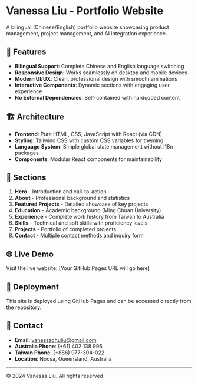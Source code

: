 # Vanessa Liu - Portfolio Website

A bilingual (Chinese/English) portfolio website showcasing product management, project management, and AI integration experience.

## 🌟 Features

- **Bilingual Support**: Complete Chinese and English language switching
- **Responsive Design**: Works seamlessly on desktop and mobile devices
- **Modern UI/UX**: Clean, professional design with smooth animations
- **Interactive Components**: Dynamic sections with engaging user experience
- **No External Dependencies**: Self-contained with hardcoded content

## 🏗️ Architecture

- **Frontend**: Pure HTML, CSS, JavaScript with React (via CDN)
- **Styling**: Tailwind CSS with custom CSS variables for theming
- **Language System**: Simple global state management without i18n packages
- **Components**: Modular React components for maintainability

## 📱 Sections

1. **Hero** - Introduction and call-to-action
2. **About** - Professional background and statistics
3. **Featured Projects** - Detailed showcase of key projects
4. **Education** - Academic background (Ming Chuan University)
5. **Experience** - Complete work history from Taiwan to Australia
6. **Skills** - Technical and soft skills with proficiency levels
7. **Projects** - Portfolio of completed projects
8. **Contact** - Multiple contact methods and inquiry form

## 🌐 Live Demo

Visit the live website: [Your GitHub Pages URL will go here]

## 🚀 Deployment

This site is deployed using GitHub Pages and can be accessed directly from the repository.

## 📧 Contact

- **Email**: vanessachuliu@gmail.com
- **Australia Phone**: (+61) 402 138 996
- **Taiwan Phone**: (+886) 977-304-022
- **Location**: Noosa, Queensland, Australia

---

© 2024 Vanessa Liu. All rights reserved.